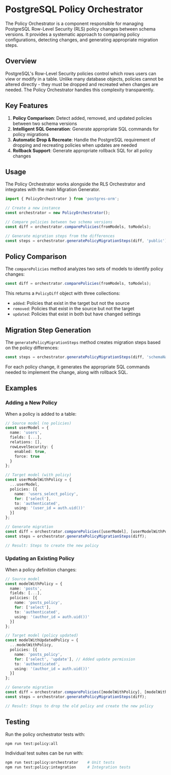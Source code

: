 # PostgreSQL Policy Orchestrator

The Policy Orchestrator is a component responsible for managing PostgreSQL Row-Level Security (RLS) policy changes between schema versions. It provides a systematic approach to comparing policy configurations, detecting changes, and generating appropriate migration steps.

## Overview

PostgreSQL's Row-Level Security policies control which rows users can view or modify in a table. Unlike many database objects, policies cannot be altered directly - they must be dropped and recreated when changes are needed. The Policy Orchestrator handles this complexity transparently.

## Key Features

1. **Policy Comparison**: Detect added, removed, and updated policies between two schema versions
2. **Intelligent SQL Generation**: Generate appropriate SQL commands for policy migrations
3. **Automatic Drop & Recreate**: Handle the PostgreSQL requirement of dropping and recreating policies when updates are needed
4. **Rollback Support**: Generate appropriate rollback SQL for all policy changes

## Usage

The Policy Orchestrator works alongside the RLS Orchestrator and integrates with the main Migration Generator.

```typescript
import { PolicyOrchestrator } from 'postgres-orm';

// Create a new instance
const orchestrator = new PolicyOrchestrator();

// Compare policies between two schema versions
const diff = orchestrator.comparePolicies(fromModels, toModels);

// Generate migration steps from the differences
const steps = orchestrator.generatePolicyMigrationSteps(diff, 'public');
```

## Policy Comparison

The `comparePolicies` method analyzes two sets of models to identify policy changes:

```typescript
const diff = orchestrator.comparePolicies(fromModels, toModels);
```

This returns a `PolicyDiff` object with three collections:
- `added`: Policies that exist in the target but not the source
- `removed`: Policies that exist in the source but not the target
- `updated`: Policies that exist in both but have changed settings

## Migration Step Generation

The `generatePolicyMigrationSteps` method creates migration steps based on the policy differences:

```typescript
const steps = orchestrator.generatePolicyMigrationSteps(diff, 'schemaName');
```

For each policy change, it generates the appropriate SQL commands needed to implement the change, along with rollback SQL.

## Examples

### Adding a New Policy

When a policy is added to a table:

```typescript
// Source model (no policies)
const userModel = {
  name: 'users',
  fields: [...],
  relations: [],
  rowLevelSecurity: {
    enabled: true,
    force: true
  }
};

// Target model (with policy)
const userModelWithPolicy = {
  ...userModel,
  policies: [{
    name: 'users_select_policy',
    for: ['select'],
    to: 'authenticated',
    using: '(user_id = auth.uid())'
  }]
};

// Generate migration
const diff = orchestrator.comparePolicies([userModel], [userModelWithPolicy]);
const steps = orchestrator.generatePolicyMigrationSteps(diff);

// Result: Steps to create the new policy
```

### Updating an Existing Policy

When a policy definition changes:

```typescript
// Source model 
const modelWithPolicy = {
  name: 'posts',
  fields: [...],
  policies: [{
    name: 'posts_policy',
    for: ['select'],
    to: 'authenticated',
    using: '(author_id = auth.uid())'
  }]
};

// Target model (policy updated)
const modelWithUpdatedPolicy = {
  ...modelWithPolicy,
  policies: [{
    name: 'posts_policy',
    for: ['select', 'update'], // Added update permission
    to: 'authenticated',
    using: '(author_id = auth.uid())'
  }]
};

// Generate migration
const diff = orchestrator.comparePolicies([modelWithPolicy], [modelWithUpdatedPolicy]);
const steps = orchestrator.generatePolicyMigrationSteps(diff);

// Result: Steps to drop the old policy and create the new policy
```

## Testing

Run the policy orchestrator tests with:

```bash
npm run test:policy:all
```

Individual test suites can be run with:

```bash
npm run test:policy:orchestrator    # Unit tests
npm run test:policy:integration     # Integration tests
``` 